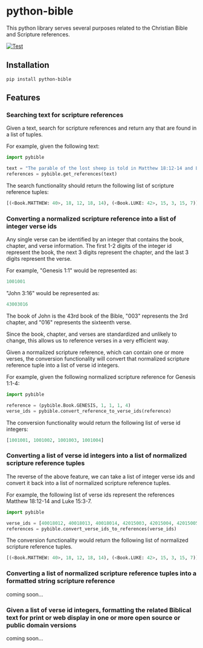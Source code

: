 # python-bible

This python library serves several purposes related to the Christian Bible and Scripture references.

<a href="https://github.com/avendesora/python-bible/actions?query=workflow%3ATest" target="_blank">
    <img src="https://github.com/avendesora/python-bible/workflows/Test/badge.svg" alt="Test">
</a>

## Installation

```shell script
pip install python-bible
```

## Features

### Searching text for scripture references
Given a text, search for scripture references and return any that are found in a list of tuples.

For example, given the following text:

```python
import pybible

text = "The parable of the lost sheep is told in Matthew 18:12-14 and Luke 15:3-7."
references = pybible.get_references(text)
```

The search functionality should return the following list of scripture reference tuples:

```python
[(<Book.MATTHEW: 40>, 18, 12, 18, 14), (<Book.LUKE: 42>, 15, 3, 15, 7)]
```

### Converting a normalized scripture reference into a list of integer verse ids
Any single verse can be identified by an integer that contains the book, chapter, and verse information.
The first 1-2 digits of the integer id represent the book, the next 3 digits represent the chapter, and the last 3 digits represent the verse.

For example, "Genesis 1:1" would be represented as:

```python
1001001
```

"John 3:16" would be represented as:

```python
43003016
```

The book of John is the 43rd book of the Bible, "003" represents the 3rd chapter, and "016" represents the sixteenth verse.

Since the book, chapter, and verses are standardized and unlikely to change, this allows us to reference verses in a very efficient way.

Given a normalized scripture reference, which can contain one or more verses, the conversion functionality will convert that normalized scripture reference tuple into a list of verse id integers.

For example, given the following normalized scripture reference for Genesis 1:1-4:

```python
import pybible

reference = (pybible.Book.GENESIS, 1, 1, 1, 4)
verse_ids = pybible.convert_reference_to_verse_ids(reference)
```

The conversion functionality would return the following list of verse id integers:

```python
[1001001, 1001002, 1001003, 1001004]
```

### Converting a list of verse id integers into a list of normalized scripture reference tuples
The reverse of the above feature, we can take a list of integer verse ids and convert it back into a list of normalized scripture reference tuples.

For example, the following list of verse ids represent the references Matthew 18:12-14 and Luke 15:3-7.

```python
import pybible

verse_ids = [40018012, 40018013, 40018014, 42015003, 42015004, 42015005, 42015006, 42015007, ]
references = pybible.convert_verse_ids_to_references(verse_ids)
```

The conversion functionality would return the following list of normalized scripture reference tuples.

```python
[(<Book.MATTHEW: 40>, 18, 12, 18, 14), (<Book.LUKE: 42>, 15, 3, 15, 7)]
```

### Converting a list of normalized scripture reference tuples into a formatted string scripture reference

coming soon...

### Given a list of verse id integers, formatting the related Biblical text for print or web display in one or more open source or public domain versions

coming soon...
